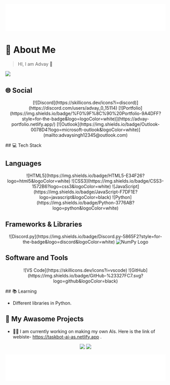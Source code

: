 <img src="https://raw.githubusercontent.com/SelfMadeSystem/SelfMadeSystem/4db1454ab1db74ec58ea2b64cf026e6c67015c2d/wave-top.svg">


# 🌟 About Me
> HI, I am Advay 👋

<div style="align: center">
<img src="https://readme-typing-svg.herokuapp.com/?lines=Web+Developer;AI/ML+Researcher;Always+learning+new+things;%20Programmer+Since+2023&center=true&width=380&height=45">
</div>

## 🌐 Social

<p align="center">
[![Discord](https://skillicons.dev/icons?i=discord)](https://discord.com/users/advay_0_15114)
[![Portfolio](https://img.shields.io/badge/%F0%9F%8C%90%20Portfolio-9A4DFF?style=for-the-badge&logo=logoColor=white)](https://advay-portfolio.netlify.app/)
[![Outlook](https://img.shields.io/badge/Outlook-0078D4?logo=microsoft-outlook&logoColor=white)](mailto:advaysingh12345@outlook.com)
</p>
## 💻 Tech Stack

## Languages

<p align="center">
![HTML5](https://img.shields.io/badge/HTML5-E34F26?logo=html5&logoColor=white)
![CSS3](https://img.shields.io/badge/CSS3-1572B6?logo=css3&logoColor=white)
![JavaScript](https://img.shields.io/badge/JavaScript-F7DF1E?logo=javascript&logoColor=black)
![Python](https://img.shields.io/badge/Python-3776AB?logo=python&logoColor=white)
</p>

## Frameworks & Libraries
<p align="center">
![Discord.py](https://img.shields.io/badge/Discord.py-5865F2?style=for-the-badge&logo=discord&logoColor=white)
<img src="https://numpy.org/images/logo.svg" alt="NumPy Logo" width="40"/>
</p>

## Software and Tools
<p align="center">
![VS Code](https://skillicons.dev/icons?i=vscode)
![GitHub](https://img.shields.io/badge/GitHub-%23327FC7.svg?logo=github&logoColor=black)
</p>
## 📚 Learning

- Different libraries in Python.

## 🚀 My Awasome Projects 

- 👩‍💻 I am currently working on making my own AIs. Here is the link of webiste- https://taskbot-ai-as.netlify.app . 

<p align="center">
<img src="https://github-readme-stats.vercel.app/api/top-langs/?username=AdvaySingh-9&layout=compact&theme=dark&hide_border=true">

<img src="https://github-readme-stats.vercel.app/api?username=AdvaySingh-9&show_icons=true&theme=dark&hide_border=true">
</p>

<img src="https://raw.githubusercontent.com/SelfMadeSystem/SelfMadeSystem/main/wave-bottom.svg">
